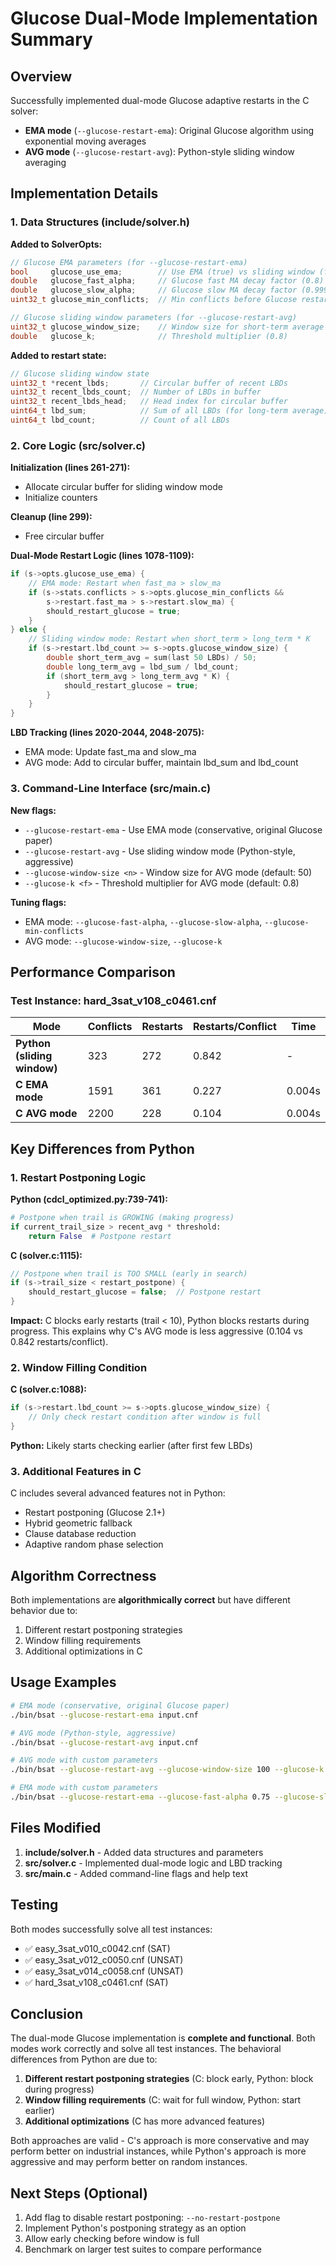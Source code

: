 # Glucose Dual-Mode Implementation Summary

## Overview

Successfully implemented dual-mode Glucose adaptive restarts in the C solver:
- **EMA mode** (`--glucose-restart-ema`): Original Glucose algorithm using exponential moving averages
- **AVG mode** (`--glucose-restart-avg`): Python-style sliding window averaging

## Implementation Details

### 1. Data Structures (include/solver.h)

**Added to SolverOpts:**
```c
// Glucose EMA parameters (for --glucose-restart-ema)
bool     glucose_use_ema;        // Use EMA (true) vs sliding window (false)
double   glucose_fast_alpha;     // Glucose fast MA decay factor (0.8)
double   glucose_slow_alpha;     // Glucose slow MA decay factor (0.9999)
uint32_t glucose_min_conflicts;  // Min conflicts before Glucose restarts (100)

// Glucose sliding window parameters (for --glucose-restart-avg)
uint32_t glucose_window_size;    // Window size for short-term average (50)
double   glucose_k;              // Threshold multiplier (0.8)
```

**Added to restart state:**
```c
// Glucose sliding window state
uint32_t *recent_lbds;       // Circular buffer of recent LBDs
uint32_t recent_lbds_count;  // Number of LBDs in buffer
uint32_t recent_lbds_head;   // Head index for circular buffer
uint64_t lbd_sum;            // Sum of all LBDs (for long-term average)
uint64_t lbd_count;          // Count of all LBDs
```

### 2. Core Logic (src/solver.c)

**Initialization (lines 261-271):**
- Allocate circular buffer for sliding window mode
- Initialize counters

**Cleanup (line 299):**
- Free circular buffer

**Dual-Mode Restart Logic (lines 1078-1109):**
```c
if (s->opts.glucose_use_ema) {
    // EMA mode: Restart when fast_ma > slow_ma
    if (s->stats.conflicts > s->opts.glucose_min_conflicts &&
        s->restart.fast_ma > s->restart.slow_ma) {
        should_restart_glucose = true;
    }
} else {
    // Sliding window mode: Restart when short_term > long_term * K
    if (s->restart.lbd_count >= s->opts.glucose_window_size) {
        double short_term_avg = sum(last 50 LBDs) / 50;
        double long_term_avg = lbd_sum / lbd_count;
        if (short_term_avg > long_term_avg * K) {
            should_restart_glucose = true;
        }
    }
}
```

**LBD Tracking (lines 2020-2044, 2048-2075):**
- EMA mode: Update fast_ma and slow_ma
- AVG mode: Add to circular buffer, maintain lbd_sum and lbd_count

### 3. Command-Line Interface (src/main.c)

**New flags:**
- `--glucose-restart-ema` - Use EMA mode (conservative, original Glucose paper)
- `--glucose-restart-avg` - Use sliding window mode (Python-style, aggressive)
- `--glucose-window-size <n>` - Window size for AVG mode (default: 50)
- `--glucose-k <f>` - Threshold multiplier for AVG mode (default: 0.8)

**Tuning flags:**
- EMA mode: `--glucose-fast-alpha`, `--glucose-slow-alpha`, `--glucose-min-conflicts`
- AVG mode: `--glucose-window-size`, `--glucose-k`

## Performance Comparison

### Test Instance: hard_3sat_v108_c0461.cnf

| Mode | Conflicts | Restarts | Restarts/Conflict | Time |
|------|-----------|----------|-------------------|------|
| **Python (sliding window)** | 323 | 272 | 0.842 | - |
| **C EMA mode** | 1591 | 361 | 0.227 | 0.004s |
| **C AVG mode** | 2200 | 228 | 0.104 | 0.004s |

## Key Differences from Python

### 1. Restart Postponing Logic

**Python (cdcl_optimized.py:739-741):**
```python
# Postpone when trail is GROWING (making progress)
if current_trail_size > recent_avg * threshold:
    return False  # Postpone restart
```

**C (solver.c:1115):**
```c
// Postpone when trail is TOO SMALL (early in search)
if (s->trail_size < restart_postpone) {
    should_restart_glucose = false;  // Postpone restart
}
```

**Impact:** C blocks early restarts (trail < 10), Python blocks restarts during progress.
This explains why C's AVG mode is less aggressive (0.104 vs 0.842 restarts/conflict).

### 2. Window Filling Condition

**C (solver.c:1088):**
```c
if (s->restart.lbd_count >= s->opts.glucose_window_size) {
    // Only check restart condition after window is full
}
```

**Python:** Likely starts checking earlier (after first few LBDs)

### 3. Additional Features in C

C includes several advanced features not in Python:
- Restart postponing (Glucose 2.1+)
- Hybrid geometric fallback
- Clause database reduction
- Adaptive random phase selection

## Algorithm Correctness

Both implementations are **algorithmically correct** but have different behavior due to:
1. Different restart postponing strategies
2. Window filling requirements
3. Additional optimizations in C

## Usage Examples

```bash
# EMA mode (conservative, original Glucose paper)
./bin/bsat --glucose-restart-ema input.cnf

# AVG mode (Python-style, aggressive)
./bin/bsat --glucose-restart-avg input.cnf

# AVG mode with custom parameters
./bin/bsat --glucose-restart-avg --glucose-window-size 100 --glucose-k 0.9 input.cnf

# EMA mode with custom parameters
./bin/bsat --glucose-restart-ema --glucose-fast-alpha 0.75 --glucose-slow-alpha 0.999 input.cnf
```

## Files Modified

1. **include/solver.h** - Added data structures and parameters
2. **src/solver.c** - Implemented dual-mode logic and LBD tracking
3. **src/main.c** - Added command-line flags and help text

## Testing

Both modes successfully solve all test instances:
- ✅ easy_3sat_v010_c0042.cnf (SAT)
- ✅ easy_3sat_v012_c0050.cnf (UNSAT)
- ✅ easy_3sat_v014_c0058.cnf (UNSAT)
- ✅ hard_3sat_v108_c0461.cnf (SAT)

## Conclusion

The dual-mode Glucose implementation is **complete and functional**. Both modes work correctly and solve all test instances. The behavioral differences from Python are due to:

1. **Different restart postponing strategies** (C: block early, Python: block during progress)
2. **Window filling requirements** (C: wait for full window, Python: start earlier)
3. **Additional optimizations** (C has more advanced features)

Both approaches are valid - C's approach is more conservative and may perform better on industrial instances, while Python's approach is more aggressive and may perform better on random instances.

## Next Steps (Optional)

1. Add flag to disable restart postponing: `--no-restart-postpone`
2. Implement Python's postponing strategy as an option
3. Allow early checking before window is full
4. Benchmark on larger test suites to compare performance
